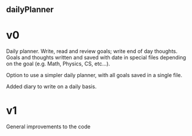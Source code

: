 ## dailyPlanner

# v0
Daily planner. Write, read and review goals; write end of day thoughts.
Goals and thoughts written and saved with date in special files depending 
on the goal (e.g. Math, Physics, CS, etc...).

Option to use a simpler daily planner, with all goals saved in a single file.

Added diary to write on a daily basis.

# v1
General improvements to the code